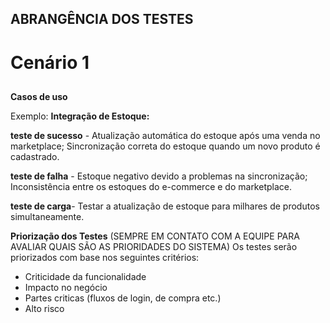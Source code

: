 ## ABRANGÊNCIA DOS TESTES 

# Cenário 1 
##

**Casos de uso**

Exemplo:
 **Integração de Estoque:** 
 
 **teste de sucesso** - Atualização automática do estoque após uma venda no marketplace; Sincronização correta do estoque quando um novo produto é cadastrado.

**teste de falha** - Estoque negativo devido a problemas na sincronização; Inconsistência entre os estoques do e-commerce e do marketplace.

**teste de carga**- Testar a atualização de estoque para milhares de produtos simultaneamente.


**Priorização dos Testes**
(SEMPRE EM CONTATO COM A EQUIPE PARA AVALIAR QUAIS SÃO AS PRIORIDADES DO SISTEMA)
Os testes serão priorizados com base nos seguintes critérios:
- Criticidade da funcionalidade
- Impacto no negócio
- Partes criticas (fluxos de login, de compra etc.)
- Alto risco 





